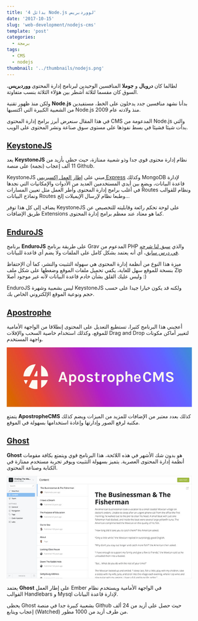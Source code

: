 ```yaml
---
title: '4 بدائل Node.js لووردبريس'
date: '2017-10-15'
slug: 'web-development/nodejs-cms'
template: 'post'
categories:
  - برمجة
tags:
  - CMS
  - nodejs
thumbnail: '../thumbnails/nodejs.png'
---
```


لطالما كان **دروبال** و **جوملا** المنافسين الوحيدين لبرنامج إدارة المحتوى **ووردبريس**، السوق كان مقسما لثلاثة أشطر بين هؤلاء الثلاثة بنسب متفاوتة.

ولكن منذ ظهور تقنية **Node.js** بدأنا نشهد منافسين جدد يدخلون على الخط، مستفيدين من الشعبية الكبيرة التي اكتسبها Node.js منذ ولادته عام 2009.

في هذا المقال سنعرض أبرز برامج إدارة المحتوى CMS المدعومة من Node.js والتي بدأت شيئا فشيئا في بسط نفوذها على مستوى سوق صناعة ونشر المحتوى على الويب.

## [KeystoneJS](http://keystonejs.com/)

يعد **KeystoneJS** نظام إدارة محتوى قوي جدا وذو شعبية ممتازة، حيث حظي بأزيد من 11 ألف إعجاب (نجمة) على منصة Github.

KeystoneJS مبني على [إطار العمل إكسبريس Express](https://www.tutomena.com/web-development/javascript/what-is-expressjs/) وكذلك MongoDB لإدارة قاعدة البيانات، ويضع بين أيدي المستخدمين العديد من الأدوات والإمكانيات التي نجدها في أغلب برامج إدارة المحتوى وأطر العمل مثل تعيين المسارات Routes ونظام للقوالب ونماذج البيانات Routes وطبعا نظام لإرسال الإيميلات إلخ...

يضاف إلى كل هذا توفر KeystoneJS على لوحة تحكم رائعة وقابليته للتخصيص عن طريق الإضافات Extensions كما هو معتاد عند معظم برامج إدارة المحتوى.

## [EnduroJS](https://www.endurojs.com/)

برنامج **EnduroJS** على طريقة برنامج Grav المدعوم من PHP والذي [سبق لنا شرحه في درس سابق](https://www.tutomena.com/web-development/php/grav-cms/)، أي أنه يعتمد بشكل كامل على الملفات ولا يضم أي قاعدة للبيانات.

ميزة هذا النوع من أنظمة إدارة المحتوى هي سهولة التثبيت والنشر، كما أن الإحتفاظ بنسخة للموقع سهل للغاية، يكفي تحميل ملفات الموقع وضغطها على شكل ملف Zip وليس عليك القلق بشأن خادم قاعدة البيانات لأنه غير موجود أصلا :)

EnduroJS ليس بشعبية وشهرة KeystoneJS ولكنه قد يكون خيارا جيدا على حسب حجم ونوعية الموقع الإلكتروني الخاص بك.

## [Apostrophe](http://apostrophecms.org/)

أعجبني هذا البرنامج كثيرا، تستطيع التعديل على المحتوى إنطلاقا من الواجهة الأمامية للموقع، وكذلك استخدام خاصية السحب والإفلات Drag and Drop لتغيير أماكن مكونات واجهة المستخدم.

[![برنامج Apostrophe CMS](../images/apostrophe-cms-1.jpg)](../images/apostrophe-cms-1.jpg)

يتمتع **ApostropheCMS** كذلك بعدد معتبر من الإضافات للمزيد من الميزات ويضم كذلك مكتبة لرفع الصور وإدارتها وإعادة استخدامها بسهولة في الموقع.

## [Ghost](https://ghost.org/)

**Ghost** هو بدون شك الأشهر في هذه اللائحة، هذا البرنامج قوي ويتمتع بكافة مقومات أنظمة إدارة المحتوى العصرية. يتميز بسهولة التثبيت ويوفر تجربة مستخدم ممتازة في الكتابة وصناعة المحتوى.

[![برنامج Ghost](../images/ghost-cms.jpg)](../images/ghost-cms.jpg)

يعتمد **Ghost** على إطار العمل Ember في الواجهة الأمامية ويستخدم نظام القوالب Handlebars و Mysql لإدارة قاعدة البيانات.

يحظى Ghost بشعبية كبيرة جدا في منصة Github حيث حصل على أزيد من 24 ألف إعجاب ويتابع (Watched) من طرف أزيد من 1000 مطور.
